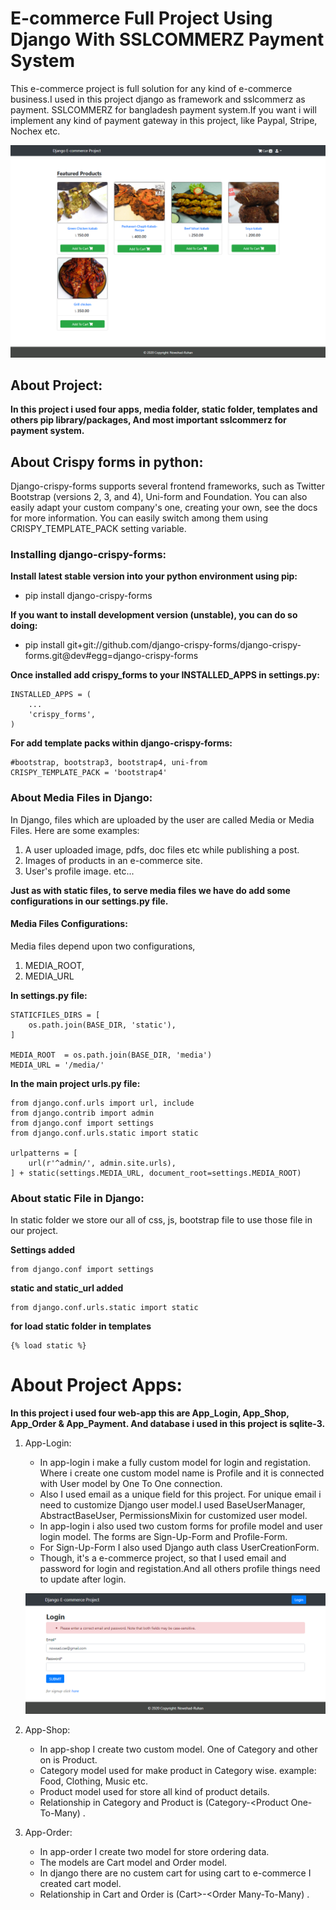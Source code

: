 # E-commerce Full Project Using Django With SSLCOMMERZ Payment System
 This e-commerce project is full solution for any kind of e-commerce business.I used in this project django as framework and sslcommerz as payment. SSLCOMMERZ for bangladesh payment system.If you want i will implement any kind of payment gateway in this project, like Paypal, Stripe, Nochex etc.
 
 ![E-commerce Full Project](https://github.com/NowshadRuhan/E-commerce-Full-Project-Using-Django-With-SSLCOMMERZ-Payment-System/blob/main/home.png?raw=true) 
 
 ## About Project:
**In this project i used  four apps, media folder, static folder, templates and others pip library/packages, And most important sslcommerz for payment system.**

## About Crispy forms in python:
Django-crispy-forms supports several frontend frameworks, such as Twitter Bootstrap (versions 2, 3, and 4), Uni-form and Foundation. You can also easily adapt your custom company's one, creating your own, see the docs for more information. You can easily switch among them using CRISPY_TEMPLATE_PACK setting variable.

### Installing django-crispy-forms:

**Install latest stable version into your python environment using pip:**
- pip install django-crispy-forms

**If you want to install development version (unstable), you can do so doing:**
- pip install git+git://github.com/django-crispy-forms/django-crispy-forms.git@dev#egg=django-crispy-forms


**Once installed add crispy_forms to your INSTALLED_APPS in settings.py:**
```
INSTALLED_APPS = (
    ...
    'crispy_forms',
)
```
**For add template packs within django-crispy-forms:**
```
#bootstrap, bootstrap3, bootstrap4, uni-from
CRISPY_TEMPLATE_PACK = 'bootstrap4'
```

### About Media Files in Django:
In Django, files which are uploaded by the user are called Media or Media Files. Here are some examples:
1. A user uploaded image, pdfs, doc files etc while publishing a post.
2. Images of products in an e-commerce site.
3. User's profile image. etc...

**Just as with static files, to serve media files we have do add some configurations in our settings.py file.**

#### Media Files Configurations:
Media files depend upon two configurations,
1. MEDIA_ROOT,
2. MEDIA_URL

**In settings.py file:**
```
STATICFILES_DIRS = [
    os.path.join(BASE_DIR, 'static'),
]

MEDIA_ROOT  = os.path.join(BASE_DIR, 'media')
MEDIA_URL = '/media/'
```

**In the main project urls.py file:**
```
from django.conf.urls import url, include
from django.contrib import admin
from django.conf import settings
from django.conf.urls.static import static

urlpatterns = [
    url(r'^admin/', admin.site.urls),
] + static(settings.MEDIA_URL, document_root=settings.MEDIA_ROOT)
```
### About static File in Django:
In static folder we store our all of css, js, bootstrap file to use those file in our project.

**Settings added**
```
from django.conf import settings
```
**static and static_url added**
```
from django.conf.urls.static import static
```

**for load static folder in templates**
```
{% load static %}
```
# About Project Apps:
   **In this project i used four web-app this are App_Login, App_Shop, App_Order & App_Payment. And database i used in this project is sqlite-3.**
   
1. App-Login:
   - In app-login i make a fully custom model for login and registation. Where i create one custom model name is Profile and it is connected with User model by One To One connection. 
   - Also  I used email as a unique field for this project. For unique email i need to customize Django user model.I used BaseUserManager, AbstractBaseUser, PermissionsMixin for customized user model.
   - In app-login i also used two custom forms for profile model and user login model. The forms are Sign-Up-Form and Profile-Form.
   - For Sign-Up-Form I also used Django auth class UserCreationForm.
   - Though, it's a e-commerce project, so that I used email and password for login and registation.And all others profile things need to update after login.
   
    ![E-commerce Full Project](https://github.com/NowshadRuhan/E-commerce-Full-Project-Using-Django-With-SSLCOMMERZ-Payment-System/blob/main/e-commerce-login-auth.png?raw=true) 
   
2. App-Shop:
   - In app-shop I create two custom model. One of Category and other on is Product.
   - Category model used for make product in Category wise. example: Food, Clothing, Music etc.
   - Product model used for store all kind of product details.
   - Relationship in Category and Product is (Category-<Product One-To-Many) .

3. App-Order:
   - In app-order I create two model for store ordering data.  
   - The models are Cart model and Order model.
   - In django there are no custem cart for using cart to e-commerce I created cart model.
   - Relationship in Cart and Order is (Cart>-<Order Many-To-Many) .
  
   
   
   
